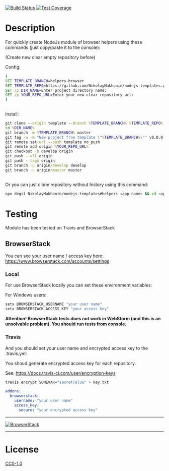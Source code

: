 <!-- Markdown Docs: -->
<!-- https://guides.github.com/features/mastering-markdown/#GitHub-flavored-markdown -->
<!-- https://daringfireball.net/projects/markdown/basics -->
<!-- https://daringfireball.net/projects/markdown/syntax -->

<!-- [![NPM Version][npm-image]][npm-url] -->
<!-- [![NPM Downloads][downloads-image]][downloads-url] -->
<!-- [![Node.js Version][node-version-image]][node-version-url] -->
[![Build Status][travis-image]][travis-url]
[![Test Coverage][coveralls-image]][coveralls-url]

# Description

For quickly create NodeJs module of browser helpers using these commands (just copy/paste it to the console):

(Create new clear empty repository before)

Config:

```cmd
(
SET TEMPLATE_BRANCH=helpers-browser
SET TEMPLATE_REPO=https://github.com/NikolayMakhonin/nodejs-templates.git
SET /p DIR_NAME=Enter project directory name:
SET /p YOUR_REPO_URL=Enter your new clear repository url:
)
 
```

Install:

```cmd
git clone --origin template --branch %TEMPLATE_BRANCH% %TEMPLATE_REPO% %DIR_NAME%
cd %DIR_NAME%
git branch -m %TEMPLATE_BRANCH% master
git tag -a -m "New project from template \"%TEMPLATE_BRANCH%\"" v0.0.0
git remote set-url --push template no_push
git remote add origin %YOUR_REPO_URL%
git checkout -b develop origin
git push --all origin
git push --tags origin
git branch -u origin/develop develop
git branch -u origin/master master
 
```

Or you can just clone repository without history using this command:
```bash
npx degit NikolayMakhonin/nodejs-templates#helpers <app name> && cd <app name> && npm i && npm run test
```

# Testing

<!-- Required for open source BrowserStack plan -->
<!-- https://www.browserstack.com/open-source?ref=pricing -->

Module has been tested on Travis and BrowserStack

## BrowserStack

You can see your user name / access key here:
https://www.browserstack.com/accounts/settings

### Local

For use BrowserStack locally you can set these environment variables:

For Windows users:
```bash
setx BROWSERSTACK_USERNAME "your user name"
setx BROWSERSTACK_ACCESS_KEY "your access key"
```

**Attention! BrowserStack tests does not work in WebStorm (and this is an unsolvable problem). You should run tests from console.**

### Travis

And you should set your user name and encrypted access key to the .travis.yml

You shoud generate encrypted access key for each repository.

See: https://docs.travis-ci.com/user/encryption-keys
```bash
travis encrypt SOMEVAR="secretvalue" > key.txt
```


```yml
addons:
  browserstack:
    username: "your user name"
    access_key:
      secure: "your encrypted access key"
```

---

[![BrowserStack](https://i.imgur.com/cOdhMed.png)](https://www.browserstack.com/)

---

# License

[CC0-1.0](LICENSE)

[npm-image]: https://img.shields.io/npm/v/templates.svg
[npm-url]: https://npmjs.org/package/templates
[node-version-image]: https://img.shields.io/node/v/templates.svg
[node-version-url]: https://nodejs.org/en/download/
[travis-image]: https://travis-ci.org/NikolayMakhonin/nodejs-templates.svg?branch=helpers-browser
[travis-url]: https://travis-ci.org/NikolayMakhonin/nodejs-templates?branch=helpers-browser
[coveralls-image]: https://coveralls.io/repos/github/NikolayMakhonin/nodejs-templates/badge.svg?branch=helpers-browser
[coveralls-url]: https://coveralls.io/github/NikolayMakhonin/nodejs-templates?branch=helpers-browser
[downloads-image]: https://img.shields.io/npm/dm/templates.svg
[downloads-url]: https://npmjs.org/package/templates
[npm-url]: https://npmjs.org/package/templates
